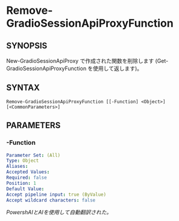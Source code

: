 ﻿---
external help file: powershai-help.xml
schema: 2.0.0
powershai: true
---

# Remove-GradioSessionApiProxyFunction

## SYNOPSIS <!--!= @#Synop !-->
New-GradioSessionApiProxy で作成された関数を削除します (Get-GradioSessionApiProxyFunction を使用して返します)。

## SYNTAX <!--!= @#Syntax !-->

```
Remove-GradioSessionApiProxyFunction [[-Function] <Object>] [<CommonParameters>]
```

## PARAMETERS <!--!= @#Params !-->

### -Function

```yml
Parameter Set: (All)
Type: Object
Aliases: 
Accepted Values: 
Required: false
Position: 1
Default Value: 
Accept pipeline input: true (ByValue)
Accept wildcard characters: false
```




<!--PowershaiAiDocBlockStart-->
_PowershAIとAIを使用して自動翻訳された。_
<!--PowershaiAiDocBlockEnd-->
